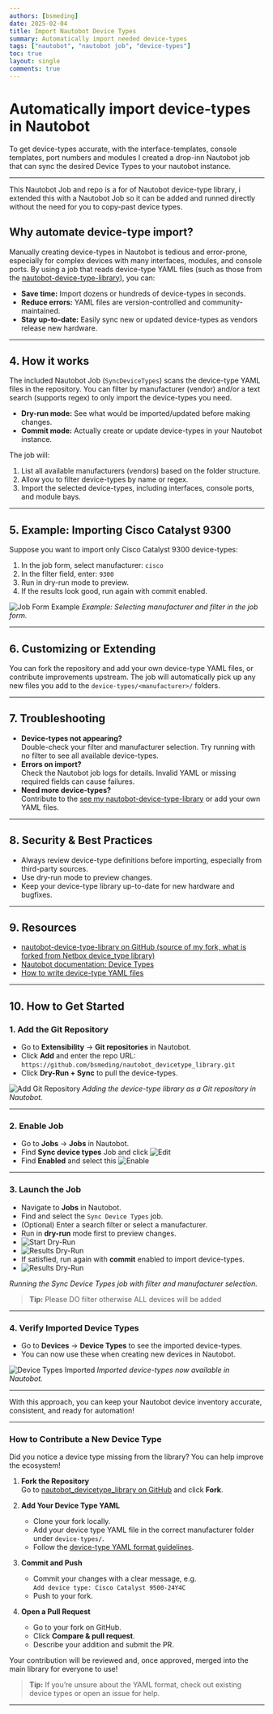 ```yaml
---
authors: [bsmeding]
date: 2025-02-04
title: Import Nautobot Device Types
summary: Automatically import needed device-types
tags: ["nautobot", "nautobot job", "device-types"]
toc: true
layout: single
comments: true
---
```


# Automatically import device-types in Nautobot

To get device-types accurate, with the interface-templates, console templates, port numbers and modules I created a drop-inn Nautobot job that can sync the desired Device Types to your nautobot instance.


<!-- more -->
---

This Nautobot Job and repo is a for of Nautobot device-type library, i extended this with a Nautobot Job so it can be added and runned directly without the need for you to copy-past device types.

## Why automate device-type import?

Manually creating device-types in Nautobot is tedious and error-prone, especially for complex devices with many interfaces, modules, and console ports. By using a job that reads device-type YAML files (such as those from the [nautobot-device-type-library](https://github.com/bsmeding/nautobot_devicetype_library)), you can:

- **Save time:** Import dozens or hundreds of device-types in seconds.
- **Reduce errors:** YAML files are version-controlled and community-maintained.
- **Stay up-to-date:** Easily sync new or updated device-types as vendors release new hardware.

---

## 4. How it works

The included Nautobot Job (`SyncDeviceTypes`) scans the device-type YAML files in the repository. You can filter by manufacturer (vendor) and/or a text search (supports regex) to only import the device-types you need.

- **Dry-run mode:** See what would be imported/updated before making changes.
- **Commit mode:** Actually create or update device-types in your Nautobot instance.

The job will:
1. List all available manufacturers (vendors) based on the folder structure.
2. Allow you to filter device-types by name or regex.
3. Import the selected device-types, including interfaces, console ports, and module bays.

---

## 5. Example: Importing Cisco Catalyst 9300

Suppose you want to import only Cisco Catalyst 9300 device-types:

1. In the job form, select manufacturer: `cisco`
2. In the filter field, enter: `9300`
3. Run in dry-run mode to preview.
4. If the results look good, run again with commit enabled.

![Job Form Example](/images/nautobot/sync_device_types_form.png)
*Example: Selecting manufacturer and filter in the job form.*

---

## 6. Customizing or Extending

You can fork the repository and add your own device-type YAML files, or contribute improvements upstream. The job will automatically pick up any new files you add to the `device-types/<manufacturer>/` folders.

---

## 7. Troubleshooting

- **Device-types not appearing?**  
  Double-check your filter and manufacturer selection. Try running with no filter to see all available device-types.
- **Errors on import?**  
  Check the Nautobot job logs for details. Invalid YAML or missing required fields can cause failures.
- **Need more device-types?**  
  Contribute to the [see my nautobot-device-type-library](https://github.com/bsmeding/nautobot_devicetype_library) or add your own YAML files.

---

## 8. Security & Best Practices

- Always review device-type definitions before importing, especially from third-party sources.
- Use dry-run mode to preview changes.
- Keep your device-type library up-to-date for new hardware and bugfixes.

---

## 9. Resources

- [nautobot-device-type-library on GitHub (source of my fork, what is forked from Netbox device_type library)](https://github.com/nautobot/nautobot-device-type-library)
- [Nautobot documentation: Device Types](https://docs.nautobot.com/projects/core/en/stable/models/dcim/devicetype/)
- [How to write device-type YAML files](https://github.com/nautobot/nautobot-device-type-library#device-type-definition)

---

## 10. How to Get Started

### 1. Add the Git Repository

- Go to **Extensibility** → **Git repositories** in Nautobot.
- Click **Add** and enter the repo URL:  
  `https://github.com/bsmeding/nautobot_devicetype_library.git`
- Click **Dry-Run + Sync** to pull the device-types.

![Add Git Repository](/images/nautobot/import-device-types/add-git-repo.png)
*Adding the device-type library as a Git repository in Nautobot.*


---
### 2. Enable Job
- Go to **Jobs** → **Jobs** in Nautobot.
- Find **Sync device types** Job and click ![Edit](/images/nautobot/import-device-types/enable-nautobot-device-type-sync-job.png)
- Find **Enabled** and select this ![Enable](/images/nautobot/import-device-types/enable-nautobot-device-type-sync-job2.png)

---
### 3. Launch the Job

- Navigate to **Jobs** in Nautobot.
- Find and select the `Sync Device Types` job.
- (Optional) Enter a search filter or select a manufacturer.
- Run in **dry-run** mode first to preview changes.
- ![Start Dry-Run](/images/nautobot/import-device-types/dry-run.png)
- ![Results Dry-Run](/images/nautobot/import-device-types/dry-run2.png)
- If satisfied, run again with **commit** enabled to import device-types.
- ![Results Dry-Run](/images/nautobot/import-device-types/run.png)


*Running the Sync Device Types job with filter and manufacturer selection.*

> **Tip:** Please DO filter otherwise ALL devices will be added
> 
---

### 4. Verify Imported Device Types

- Go to **Devices** → **Device Types** to see the imported device-types.
- You can now use these when creating new devices in Nautobot.

![Device Types Imported](/images/nautobot/import-device-types/device-types-list.png)
*Imported device-types now available in Nautobot.*

---

With this approach, you can keep your Nautobot device inventory accurate, consistent, and ready for automation!

---



### How to Contribute a New Device Type
Did you notice a device type missing from the library? You can help improve the ecosystem!

1. **Fork the Repository**  
   Go to [nautobot_devicetype_library on GitHub](https://github.com/bsmeding/nautobot_devicetype_library) and click **Fork**.

2. **Add Your Device Type YAML**  
   - Clone your fork locally.
   - Add your device type YAML file in the correct manufacturer folder under `device-types/`.
   - Follow the [device-type YAML format guidelines](https://github.com/nautobot/nautobot-device-type-library#device-type-definition).

3. **Commit and Push**  
   - Commit your changes with a clear message, e.g.  
     `Add device type: Cisco Catalyst 9500-24Y4C`
   - Push to your fork.

4. **Open a Pull Request**  
   - Go to your fork on GitHub.
   - Click **Compare & pull request**.
   - Describe your addition and submit the PR.

Your contribution will be reviewed and, once approved, merged into the main library for everyone to use!

> **Tip:** If you’re unsure about the YAML format, check out existing device types or open an issue for help.

---
